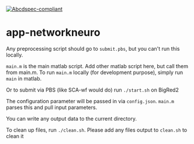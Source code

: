 [![Abcdspec-compliant](https://img.shields.io/badge/ABCD_Spec-v1.0-green.svg)](https://github.com/soichih/abcd-spec)

# app-networkneuro

Any preprocessing script should go to `submit.pbs`, but you can't run this locally.

`main.m` is the main matlab script. Add other matlab script here, but call them from main.m. To run `main.m` locally (for development purpose), simply run `main` in matlab.
 
Or to submit via PBS (like SCA-wf would do) run `./start.sh` on BigRed2

The configuration parameter will be passed in via `config.json`. `main.m` parses this and pull input parameters.

You can write any output data to the current directory.

To clean up files, run `./clean.sh`. Please add any files output to `clean.sh` to clean it

